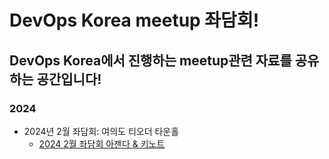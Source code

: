 # DevOps Korea meetup 좌담회!
## DevOps Korea에서 진행하는 meetup관련 자료를 공유하는 공간입니다!
### 2024
- 2024년 2월 좌담회: 여의도 티오더 타운홀
  - [2024 2월 좌담회 아젠다 & 키노트](https://github.com/ralfyang/DevOps_Korea_sitting_talking/blob/main/20240213/README.md)
